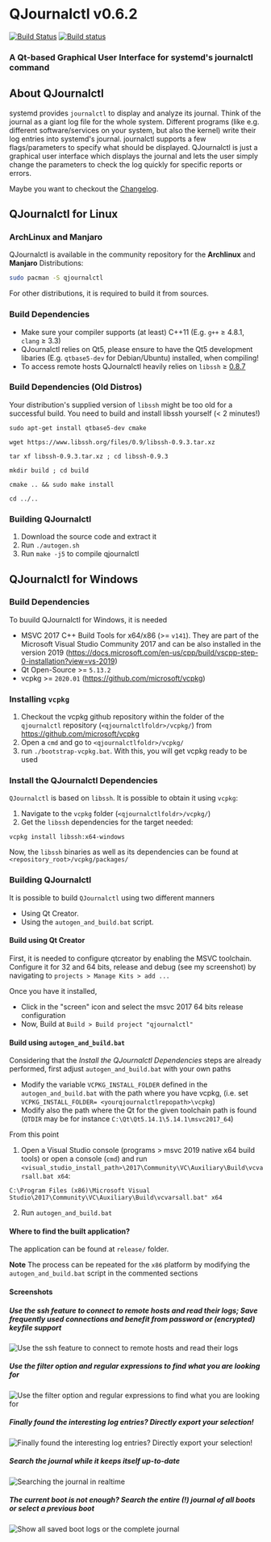 # QJournalctl v0.6.2 

[![Build Status](https://travis-ci.org/pentix/qjournalctl.svg?branch=master)](https://travis-ci.org/pentix/qjournalctl)
[![Build status](https://ci.appveyor.com/api/projects/status/67kfkc0b894x3ql3?svg=true)](https://ci.appveyor.com/project/pentix/qjournalctl)




### A Qt-based Graphical User Interface for systemd's journalctl command 


## About QJournalctl 
systemd provides `journalctl` to display and analyze its journal. Think of
the journal as a giant log file for the whole system. Different programs
(like e.g. different software/services on your system, but also the kernel) write their log entries into systemd's
journal. journalctl supports a few flags/parameters to specify what should
be displayed. QJournalctl is just a graphical user interface which displays
the journal and lets the user simply change the parameters to check the log
quickly for specific reports or errors.

Maybe you want to checkout the [Changelog](https://github.com/pentix/qjournalctl/blob/master/CHANGELOG.md).


## QJournalctl for Linux

### ArchLinux and Manjaro
QJournalctl is available in the community repository for the **Archlinux** and **Manjaro** Distributions:

```bash
sudo pacman -S qjournalctl
```
For other distributions, it is required to build it from sources.

### Build Dependencies
* Make sure your compiler supports (at least) C++11 (E.g. `g++` ≥ 4.8.1, `clang` ≥ 3.3)
* QJournalctl relies on Qt5, please ensure to have the Qt5 development libaries (E.g. `qtbase5-dev` for Debian/Ubuntu) installed, when compiling!
* To access remote hosts QJournalctl heavily relies on `libssh` ≥ [0.8.7](https://www.libssh.org/files/0.8/)

### Build Dependencies (Old Distros) 
Your distribution's supplied version of `libssh` might be too old for a successful build. You need
to build and install libssh yourself (< 2 minutes!)

`sudo apt-get install qtbase5-dev cmake`

`wget https://www.libssh.org/files/0.9/libssh-0.9.3.tar.xz`

`tar xf libssh-0.9.3.tar.xz ; cd libssh-0.9.3`

`mkdir build ; cd build`

`cmake .. && sudo make install`

`cd ../..`


### Building QJournalctl
1. Download the source code and extract it
2. Run `./autogen.sh`
3. Run `make -j5` to compile qjournalctl


## QJournalctl for Windows

### Build Dependencies

To buuild QJournalctl for Windows, it is needed
- MSVC 2017 C++ Build Tools for x64/x86 (>= `v141`). They are part of the Microsoft Visual Studio Community 2017 and can be also installed in the version 2019 (https://docs.microsoft.com/en-us/cpp/build/vscpp-step-0-installation?view=vs-2019)
- Qt Open-Source >= `5.13.2`
- vcpkg >= `2020.01` (https://github.com/microsoft/vcpkg)

### Installing `vcpkg`
1. Checkout the vcpkg github repository within the folder of the `qjournalctl` repository (`<qjournalctlfoldr>/vcpkg/`) from https://github.com/microsoft/vcpkg
2. Open a `cmd` and go to `<qjournalctlfoldr>/vcpkg/`
3. run `./bootstrap-vcpkg.bat`. With this, you will get vcpkg ready to be used

### Install the QJournalctl Dependencies
`QJournalctl` is based on `libssh`. It is possible to obtain it using `vcpkg`:
1. Navigate to the `vcpkg` folder (`<qjournalctlfoldr>/vcpkg/`)
2. Get the `libssh` dependencies for the target needed:
```
vcpkg install libssh:x64-windows
```

Now, the `libssh` binaries as well as its dependencies can be found at `<repository_root>/vcpkg/packages/`

### Building QJournalctl

It is possible to build `QJournalctl` using two different manners
- Using Qt Creator. 
- Using the `autogen_and_build.bat` script.

#### Build using Qt Creator

First, it is needed to configure qtcreator by enabling the MSVC toolchain. Configure it for 32 and 64 bits, release and debug (see my screenshot) by navigating to `projects > Manage Kits > add ...`

Once you have it installed, 
- Click in the "screen" icon and select the msvc 2017 64 bits release configuration
- Now, Build at `Build > Build project "qjournalctl"`

#### Build using `autogen_and_build.bat`
Considering that the *Install the QJournalctl Dependencies* steps are already performed, first adjust `autogen_and_build.bat` with your own paths
- Modify the variable `VCPKG_INSTALL_FOLDER` defined in the `autogen_and_build.bat` with the path where you have vcpkg, (i.e. set `VCPKG_INSTALL_FOLDER= <yourqjournalctlrepopath>\vcpkg`)
- Modify also the path where the Qt for the given toolchain path is found (`QTDIR` may be for instance `C:\Qt\Qt5.14.1\5.14.1\msvc2017_64`)

From this point

1. Open a Visual Studio console (programs > msvc 2019 native x64 build tools) or open a console (`cmd`) and run `<visual_studio_install_path>\2017\Community\VC\Auxiliary\Build\vcvarsall.bat x64`:

```
C:\Program Files (x86)\Microsoft Visual Studio\2017\Community\VC\Auxiliary\Build\vcvarsall.bat" x64
```

2. Run `autogen_and_build.bat`

#### Where to find the built application?

The application can be found at `release/` folder.

**Note** The process can be repeated for the `x86` platform by modifying the `autogen_and_build.bat` script in the commented sections


#### Screenshots
##### Use the ssh feature to connect to remote hosts and read their logs; Save frequently used connections and benefit from password or (encrypted) keyfile support
![Use the ssh feature to connect to remote hosts and read their logs](https://user-images.githubusercontent.com/3193006/69094424-9d3e7900-0a50-11ea-94e3-5165b25d93cb.png)

##### Use the filter option and regular expressions to find what you are looking for
![Use the filter option and regular expressions to find what you are looking for](https://user-images.githubusercontent.com/3193006/36170961-3fbc1ed0-1101-11e8-9123-ceda9a1b6c8c.gif)

##### Finally found the interesting log entries? Directly export your selection!
![Finally found the interesting log entries? Directly export your selection!](https://user-images.githubusercontent.com/3193006/36171008-5f55351a-1101-11e8-8885-f17723944868.gif)

##### Search the journal while it keeps itself up-to-date
![Searching the journal in realtime](https://image.prntscr.com/image/lWwWdJV2Qk_nLOKxVl54xg.png "Searching the journal")

##### The current boot is not enough? Search the entire (!) journal of all boots or select a previous boot
![Show all saved boot logs or the complete journal](http://image.prntscr.com/image/3d7ba5b4d684489db4184b5cd97743c9.png "Show all saved boot logs or the complete journal")


